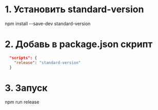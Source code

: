 # 1. Установить standard-version
npm install --save-dev standard-version

# 2. Добавь в package.json скрипт
```json
  "scripts": {
    "release": "standard-version"
  }
```
# 3. Запуск
npm run release
